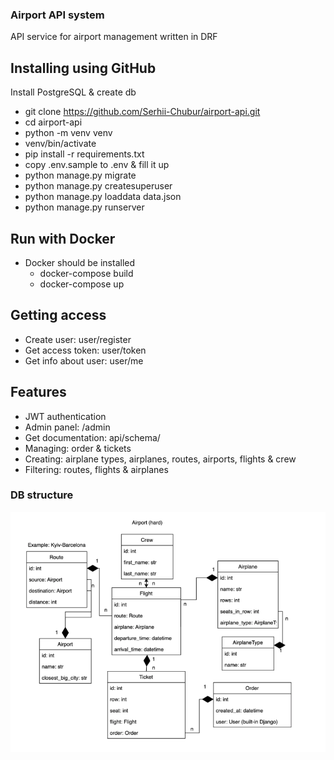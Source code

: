 ### Airport API system
API service for airport management written in DRF
## Installing using GitHub
Install PostgreSQL & create db

  - git clone https://github.com/Serhii-Chubur/airport-api.git
  - cd airport-api
  - python -m venv venv
  - venv/bin/activate
  - pip install -r requirements.txt
  - copy .env.sample to .env & fill it up
  - python manage.py migrate
  - python manage.py createsuperuser
  - python manage.py loaddata data.json
  - python manage.py runserver

## Run with Docker
- Docker should be installed
  - docker-compose build
  - docker-compose up

## Getting access
- Create user: user/register
- Get access token: user/token
- Get info about user: user/me

## Features
- JWT authentication
- Admin panel: /admin
- Get documentation: api/schema/
- Managing: order & tickets
- Creating: airplane types, airplanes, routes, airports, flights & crew
- Filtering: routes, flights & airplanes
### DB structure
![airport_diagram.png](airport_diagram.png)
